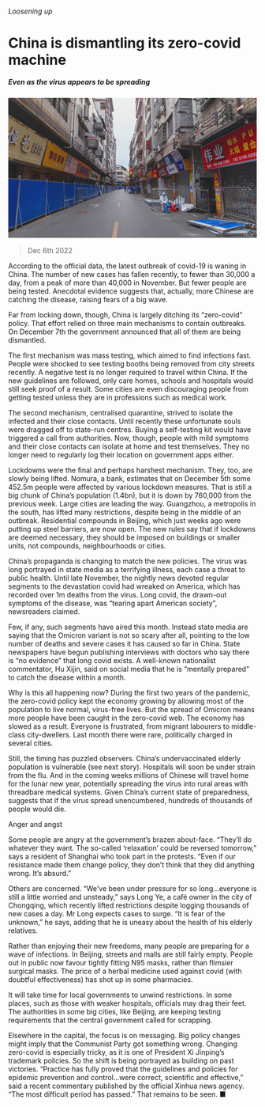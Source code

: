 ###### Loosening up

# China is dismantling its zero-covid machine 

##### Even as the virus appears to be spreading 

![image](images/20221210_CNP001.jpg) 

> Dec 6th 2022 

According to the official data, the latest outbreak of covid-19 is waning in China. The number of new cases has fallen recently, to fewer than 30,000 a day, from a peak of more than 40,000 in November. But fewer people are being tested. Anecdotal evidence suggests that, actually, more Chinese are catching the disease, raising fears of a big wave. 

Far from locking down, though, China is largely ditching its “zero-covid” policy. That effort relied on three main mechanisms to contain outbreaks. On December 7th the government announced that all of them are being dismantled.

The first mechanism was mass testing, which aimed to find infections fast. People were shocked to see testing booths being removed from city streets recently. A negative test is no longer required to travel within China. If the new guidelines are followed, only care homes, schools and hospitals would still seek proof of a result. Some cities are even discouraging people from getting tested unless they are in professions such as medical work.

The second mechanism, centralised quarantine, strived to isolate the infected and their close contacts. Until recently these unfortunate souls were dragged off to state-run centres. Buying a self-testing kit would have triggered a call from authorities. Now, though, people with mild symptoms and their close contacts can isolate at home and test themselves. They no longer need to regularly log their location on government apps either. 

Lockdowns were the final and perhaps harshest mechanism. They, too, are slowly being lifted. Nomura, a bank, estimates that on December 5th some 452.5m people were affected by various lockdown measures. That is still a big chunk of China’s population (1.4bn), but it is down by 760,000 from the previous week. Large cities are leading the way. Guangzhou, a metropolis in the south, has lifted many restrictions, despite being in the middle of an outbreak. Residential compounds in Beijing, which just weeks ago were putting up steel barriers, are now open. The new rules say that if lockdowns are deemed necessary, they should be imposed on buildings or smaller units, not compounds, neighbourhoods or cities.

China’s propaganda is changing to match the new policies. The virus was long portrayed in state media as a terrifying illness, each case a threat to public health. Until late November, the nightly news devoted regular segments to the devastation covid had wreaked on America, which has recorded over 1m deaths from the virus. Long covid, the drawn-out symptoms of the disease, was “tearing apart American society”, newsreaders claimed.

Few, if any, such segments have aired this month. Instead state media are saying that the Omicron variant is not so scary after all, pointing to the low number of deaths and severe cases it has caused so far in China. State newspapers have begun publishing interviews with doctors who say there is “no evidence” that long covid exists. A well-known nationalist commentator, Hu Xijin, said on social media that he is “mentally prepared” to catch the disease within a month.

Why is this all happening now? During the first two years of the pandemic, the zero-covid policy kept the economy growing by allowing most of the population to live normal, virus-free lives. But the spread of Omicron means more people have been caught in the zero-covid web. The economy has slowed as a result. Everyone is frustrated, from migrant labourers to middle-class city-dwellers. Last month there were rare, politically charged  in several cities.

Still, the timing has puzzled observers. China’s undervaccinated elderly population is vulnerable (see next story). Hospitals will soon be under strain from the flu. And in the coming weeks millions of Chinese will travel home for the lunar new year, potentially spreading the virus into rural areas with threadbare medical systems. Given China’s current state of preparedness,  suggests that if the virus spread unencumbered, hundreds of thousands of people would die.

Anger and angst

Some people are angry at the government’s brazen about-face. “They’ll do whatever they want. The so-called ‘relaxation’ could be reversed tomorrow,” says a resident of Shanghai who took part in the protests. “Even if our resistance made them change policy, they don’t think that they did anything wrong. It’s absurd.”

Others are concerned. “We’ve been under pressure for so long…everyone is still a little worried and unsteady,” says Long Ye, a café owner in the city of Chongqing, which recently lifted restrictions despite logging thousands of new cases a day. Mr Long expects cases to surge. “It is fear of the unknown,” he says, adding that he is uneasy about the health of his elderly relatives.

Rather than enjoying their new freedoms, many people are preparing for a wave of infections. In Beijing, streets and malls are still fairly empty. People out in public now favour tightly fitting N95 masks, rather than flimsier surgical masks. The price of a herbal medicine used against covid (with doubtful effectiveness) has shot up in some pharmacies.

It will take time for local governments to unwind restrictions. In some places, such as those with weaker hospitals, officials may drag their feet. The authorities in some big cities, like Beijing, are keeping testing requirements that the central government called for scrapping. 

Elsewhere in the capital, the focus is on messaging. Big policy changes might imply that the Communist Party got something wrong. Changing zero-covid is especially tricky, as it is one of President Xi Jinping’s trademark policies. So the shift is being portrayed as building on past victories. “Practice has fully proved that the guidelines and policies for epidemic prevention and control…were correct, scientific and effective,” said a recent commentary published by the official Xinhua news agency. “The most difficult period has passed.” That remains to be seen. ■


